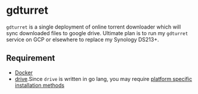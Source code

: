 # gdturret

`gdturret` is a single deployment of online torrent downloader which will sync downloaded files to google drive. Ultimate plan is to run my `gdturret` service on GCP or elsewhere to replace my Synology DS213+.

## Requirement
- [Docker](https://docs.docker.com/engine/installation/)
- [drive](https://github.com/odeke-em/drive).Since `drive` is written in go lang, you may require [platform specific installation methods](https://github.com/odeke-em/drive/blob/master/platform_packages.md)
